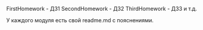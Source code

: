 FirstHomework - ДЗ1 
SecondHomework - ДЗ2 
ThirdHomework - ДЗ3 
и т.д.

У каждого модуля есть свой readme.md с пояснениями.

